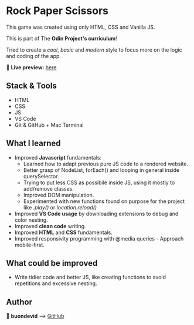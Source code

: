 # Rock Paper Scissors

This game was created using only HTML, CSS and Vanilla JS.

This is part of The __Odin Project's curriculum__!

Tried to create a _cool_, _basic_ and _modern_ style to focus more on the logic and coding of the app.

:link: **Live preview:** [here](https://buondevid.github.io/rock-scissors-paper/)

## Stack & Tools

- HTML
- CSS
- JS
- VS Code
- Git & GitHub + Mac Terminal

## What I learned

* Improved **Javascript** fundamentals: 
  - Learned how to adapt previous pure JS code to a rendered website.
  - Better grasp of NodeList, forEach() and looping in general inside querySelector.
  - Trying to put less CSS as possibile inside JS, using it mostly to add/remove classes.
  - Improved DOM manipulation.
  - Experimented with new functions found on purpose for the project like  *.play()*  or  *location.reload()*
* Improved **VS Code usage** by downloading extensions to debug and color nesting.
* Improved **clean code** writing.
* Improved **HTML** and **CSS** fundamentals.
* Improved responsivity programming with @media queries - Approach mobile-first.

## What could be improved

* Write tidier code and better JS, like creating functions to avoid repetitions and excessive nesting.

## Author

:moyai: **buondevid** --> [GitHub](https://github.com/buondevid)